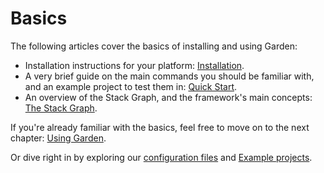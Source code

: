 # Basics

The following articles cover the basics of installing and using Garden:

* Installation instructions for your platform: [Installation](./installation.md).
* A very brief guide on the main commands you should be familiar with, and an example project to test them in: [Quick Start](./quick-start.md).
* An overview of the Stack Graph, and the framework's main concepts: [The Stack Graph](./stack-graph.md).

If you're already familiar with the basics, feel free to move on to the next chapter: [Using Garden](../using-garden/README.md).

Or dive right in by exploring our [configuration files](../using-garden/configuration-files.md) and [Example projects](../examples/README.md).
